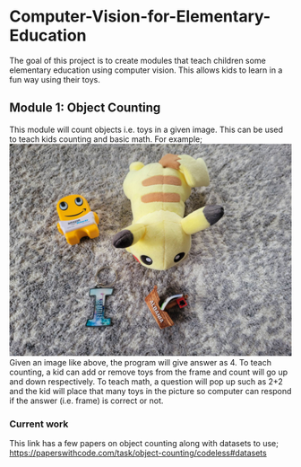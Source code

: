 # Computer-Vision-for-Elementary-Education

The goal of this project is to create modules that teach children some elementary education using computer vision. This allows kids to learn in a fun way using their toys.

## Module 1: Object Counting
This module will count objects i.e. toys in a given image. This can be used to teach kids counting and basic math. For example;
![](iqra-toys.jpg)
Given an image like above, the program will give answer as 4.
To teach counting, a kid can add or remove toys from the frame and count will go up and down respectively.
To teach math, a question will pop up such as 2+2 and the kid will place that many toys in the picture so computer can respond if the answer (i.e. frame) is correct or not.
### Current work
This link has a few papers on object counting along with datasets to use;
https://paperswithcode.com/task/object-counting/codeless#datasets
